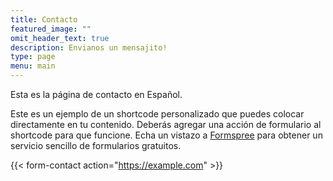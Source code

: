 ```yaml
---
title: Contacto
featured_image: ""
omit_header_text: true
description: Envianos un mensajito!
type: page
menu: main
---
```


Esta es la página de contacto en Español.

Este es un ejemplo de un shortcode personalizado que puedes colocar directamente en tu contenido. Deberás agregar una acción de formulario al shortcode para que funcione. Echa un vistazo a [Formspree](https://formspree.io/) para obtener un servicio sencillo de formularios gratuitos.

{{< form-contact action="https://example.com"  >}}
